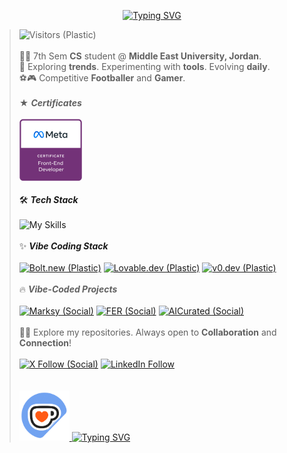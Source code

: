 <div align="center">

[![Typing SVG](https://readme-typing-svg.demolab.com?font=Roboto&size=30&duration=2500&color=9198A1FF&center=true&vCenter=true&lines=Front-End+Developer;Vibe+Coder;Knowledge+Hunter;Lifelong+Learner )](https://git.io/typing-svg )

</div>

>![Visitors (Plastic)](https://komarev.com/ghpvc/?username=mohadev01&label=Visitors&color=000000&style=plastic )\
><br/>👨‍🎓 7th Sem **CS** student @ **Middle East University, Jordan**.\
>🧠 Exploring **trends**. Experimenting with **tools**. Evolving **daily**.\
>⚽🎮 Competitive **Footballer** and **Gamer**.\
><br/>★ ***Certificates***
><br/><br/><a href="https://www.credly.com/badges/db31fe9a-140b-4226-b4ba-afa291ab77ca/public_url"><img style="width:100px; height:auto;" src="https://raw.githubusercontent.com/mohadev01-resources/Icons/refs/heads/main/Badges/meta-front-end-developer-certificate.png" alt="Meta Front-End Developer Professional Certificate Credly Badge"><a/>\
><br/>🛠️ ***Tech Stack***
><br/><br/>![My Skills](https://skills.syvixor.com/api/icons?i=html,css,javascript,reactjs,bootstrap,git,github,vercel,netlify,visualstudiocode)\
><br/>✨ ***Vibe Coding Stack***
><br/><br/>[![Bolt.new (Plastic)](https://custom-icon-badges.demolab.com/badge/Bolt.new-000000?style=plastic&logo=bolt01 )](https://bolt.new )
>[![Lovable.dev (Plastic)](https://custom-icon-badges.demolab.com/badge/Lovable.dev-FFFFFF?style=plastic&logo=lovable01 )](https://lovable.dev )
>[![v0.dev (Plastic)](https://custom-icon-badges.demolab.com/badge/v0.dev-FFFFFF?style=plastic&logo=v01 )](https://v0.dev )\
><br/>🔥 ***Vibe-Coded Projects***
><br/><br/>[![Marksy (Social)](https://custom-icon-badges.demolab.com/badge/Marksy-1A56DB?style=social&logo=marksy&logoColor=white )](https://marksy.netlify.app )
>[![FER (Social)](https://custom-icon-badges.demolab.com/badge/FER-1A56DB?style=social&logo=fer1&logoColor=white )](https://fer.lovable.app )
>[![AICurated (Social)](https://custom-icon-badges.demolab.com/badge/AICurated-1A56DB?style=social&logo=aicurated&logoColor=white )](https://aicurated.vercel.app )\
><br/>🙋‍♂ Explore my repositories. Always open to **Collaboration** and **Connection**!\
><br/>[![X Follow (Social)](https://custom-icon-badges.demolab.com/badge/Follow-1D9BF0?style=social&logo=x-follow&logoColor=1D9BF0 )](https://x.com/moyrith )
[![LinkedIn Follow](https://custom-icon-badges.demolab.com/badge/Connect-0A66C2?style=social&logo=linkedin-follow )](https://www.linkedin.com/in/moyrith )\
><br/><br/><a href="https://ko-fi.com/Z8Z31COJGC">
    <img style="width: 80px; height: auto;" src="https://raw.githubusercontent.com/mohadev01-resources/Icons/refs/heads/main/Ko-fi-Gifs/Sticker%20logo.gif" alt="Ko-fi">
</a>[![Typing SVG](https://readme-typing-svg.demolab.com?font=Roboto&duration=2500&pause=200&color=9198A1&center=false&vCenter=false&width=170&height=35&lines=Support;Buy+me+a+Coffee )](https://git.io/typing-svg )
